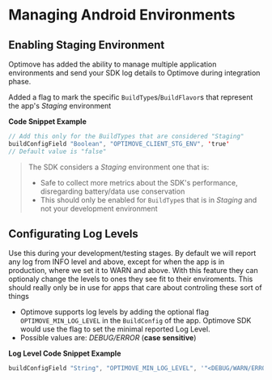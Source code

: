 # Managing Android Environments

## Enabling Staging Environment
Optimove has added the ability to manage multiple application environments and send your SDK log details to Optimove during integration phase.

Added a flag to mark the specific `BuildType`s/`BuildFlavor`s that represent the app's _Staging_ environment

**Code Snippet Example**
```java
// Add this only for the BuildTypes that are considered "Staging"
buildConfigField "Boolean", "OPTIMOVE_CLIENT_STG_ENV", 'true' 
// Default value is "false"
```

> The SDK considers a _Staging_ environment one that is:
> - Safe to collect more metrics about the SDK's performance, disregarding battery/data use conservation
> - This should only be enabled for `BuildType`s that is in _Staging_ and not your development environment

## Configurating Log Levels
Use this during your development/testing stages.
By default we will report any log from INFO level and above, except for when the app is in production, where we set it to WARN and above. With this feature they can optionaly change the levels to ones they see fit to their enviroments. This should really only be in use for apps that care about controling these sort of things
- Optimove supports log levels by adding the optional flag  `OPTIMOVE_MIN_LOG_LEVEL` in the `BuildConfig` of the app. Optimove SDK would use the flag to set the minimal reported Log Level. 
- Possible values are:  _DEBUG/ERROR_ (**case sensitive**)

**Log Level Code Snippet Example**
```groovy
buildConfigField "String", "OPTIMOVE_MIN_LOG_LEVEL", '"<DEBUG/WARN/ERROR>"'    
```

